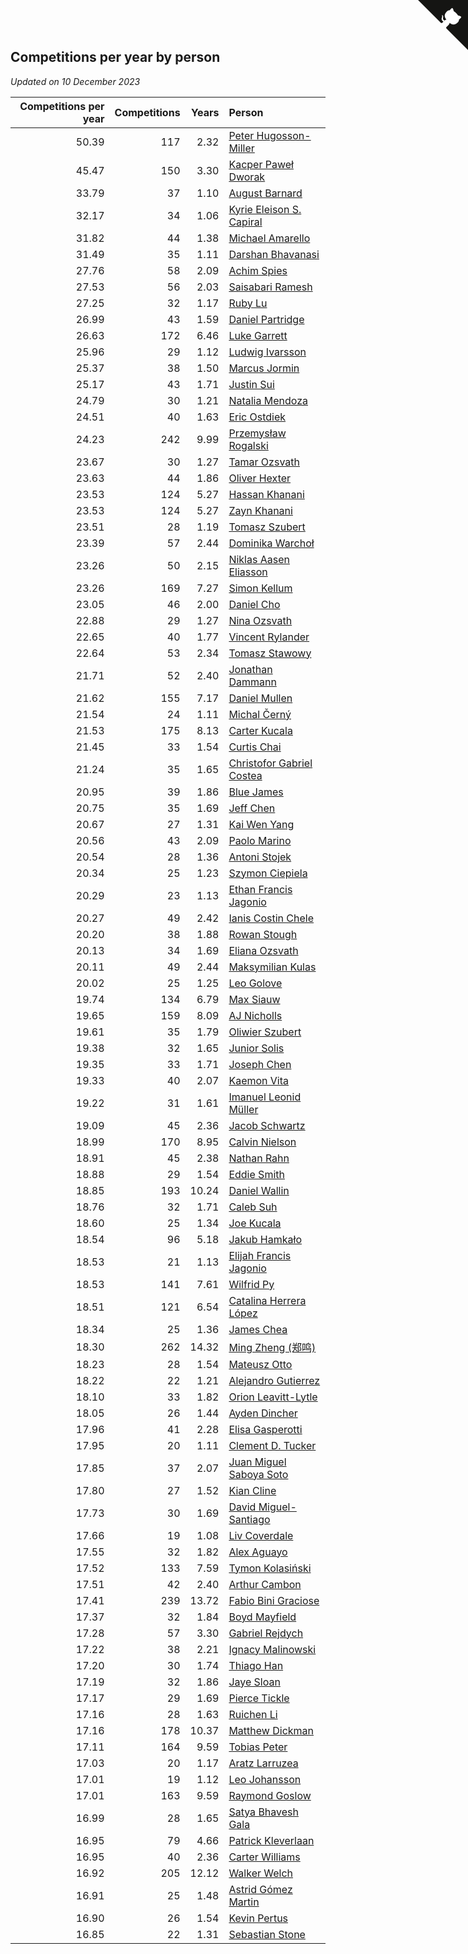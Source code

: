 ## Competitions per year by person

*Updated on 10 December 2023*

| Competitions per year | Competitions | Years | Person |
| ---: | ---: | ---: | :--- |
| 50.39 | 117 | 2.32 | [Peter Hugosson-Miller](https://www.worldcubeassociation.org/persons/2021HUGO01) |
| 45.47 | 150 | 3.30 | [Kacper Paweł Dworak](https://www.worldcubeassociation.org/persons/2020DWOR01) |
| 33.79 | 37 | 1.10 | [August Barnard](https://www.worldcubeassociation.org/persons/2022BARN21) |
| 32.17 | 34 | 1.06 | [Kyrie Eleison S. Capiral](https://www.worldcubeassociation.org/persons/2022CAPI02) |
| 31.82 | 44 | 1.38 | [Michael Amarello](https://www.worldcubeassociation.org/persons/2022AMAR09) |
| 31.49 | 35 | 1.11 | [Darshan Bhavanasi](https://www.worldcubeassociation.org/persons/2022BHAV01) |
| 27.76 | 58 | 2.09 | [Achim Spies](https://www.worldcubeassociation.org/persons/2021SPIE01) |
| 27.53 | 56 | 2.03 | [Saisabari Ramesh](https://www.worldcubeassociation.org/persons/2021RAME01) |
| 27.25 | 32 | 1.17 | [Ruby Lu](https://www.worldcubeassociation.org/persons/2022LURU01) |
| 26.99 | 43 | 1.59 | [Daniel Partridge](https://www.worldcubeassociation.org/persons/2022PART02) |
| 26.63 | 172 | 6.46 | [Luke Garrett](https://www.worldcubeassociation.org/persons/2017GARR05) |
| 25.96 | 29 | 1.12 | [Ludwig Ivarsson](https://www.worldcubeassociation.org/persons/2022IVAR01) |
| 25.37 | 38 | 1.50 | [Marcus Jormin](https://www.worldcubeassociation.org/persons/2022JORM01) |
| 25.17 | 43 | 1.71 | [Justin Sui](https://www.worldcubeassociation.org/persons/2022SUIJ01) |
| 24.79 | 30 | 1.21 | [Natalia Mendoza](https://www.worldcubeassociation.org/persons/2022MEND24) |
| 24.51 | 40 | 1.63 | [Eric Ostdiek](https://www.worldcubeassociation.org/persons/2022OSTD01) |
| 24.23 | 242 | 9.99 | [Przemysław Rogalski](https://www.worldcubeassociation.org/persons/2013ROGA02) |
| 23.67 | 30 | 1.27 | [Tamar Ozsvath](https://www.worldcubeassociation.org/persons/2022OZSV04) |
| 23.63 | 44 | 1.86 | [Oliver Hexter](https://www.worldcubeassociation.org/persons/2022HEXT01) |
| 23.53 | 124 | 5.27 | [Hassan Khanani](https://www.worldcubeassociation.org/persons/2018KHAN26) |
| 23.53 | 124 | 5.27 | [Zayn Khanani](https://www.worldcubeassociation.org/persons/2018KHAN28) |
| 23.51 | 28 | 1.19 | [Tomasz Szubert](https://www.worldcubeassociation.org/persons/2022SZUB02) |
| 23.39 | 57 | 2.44 | [Dominika Warchoł](https://www.worldcubeassociation.org/persons/2021WARC01) |
| 23.26 | 50 | 2.15 | [Niklas Aasen Eliasson](https://www.worldcubeassociation.org/persons/2021ELIA01) |
| 23.26 | 169 | 7.27 | [Simon Kellum](https://www.worldcubeassociation.org/persons/2016KELL12) |
| 23.05 | 46 | 2.00 | [Daniel Cho](https://www.worldcubeassociation.org/persons/2021CHOD01) |
| 22.88 | 29 | 1.27 | [Nina Ozsvath](https://www.worldcubeassociation.org/persons/2022OZSV03) |
| 22.65 | 40 | 1.77 | [Vincent Rylander](https://www.worldcubeassociation.org/persons/2022RYLA01) |
| 22.64 | 53 | 2.34 | [Tomasz Stawowy](https://www.worldcubeassociation.org/persons/2021STAW01) |
| 21.71 | 52 | 2.40 | [Jonathan Dammann](https://www.worldcubeassociation.org/persons/2021DAMM01) |
| 21.62 | 155 | 7.17 | [Daniel Mullen](https://www.worldcubeassociation.org/persons/2016MULL04) |
| 21.54 | 24 | 1.11 | [Michal Černý](https://www.worldcubeassociation.org/persons/2022CERN03) |
| 21.53 | 175 | 8.13 | [Carter Kucala](https://www.worldcubeassociation.org/persons/2015KUCA01) |
| 21.45 | 33 | 1.54 | [Curtis Chai](https://www.worldcubeassociation.org/persons/2022CHAI02) |
| 21.24 | 35 | 1.65 | [Christofor Gabriel Costea](https://www.worldcubeassociation.org/persons/2022COST03) |
| 20.95 | 39 | 1.86 | [Blue James](https://www.worldcubeassociation.org/persons/2022JAME01) |
| 20.75 | 35 | 1.69 | [Jeff Chen](https://www.worldcubeassociation.org/persons/2022CHEN19) |
| 20.67 | 27 | 1.31 | [Kai Wen Yang](https://www.worldcubeassociation.org/persons/2022YANG19) |
| 20.56 | 43 | 2.09 | [Paolo Marino](https://www.worldcubeassociation.org/persons/2021MARI04) |
| 20.54 | 28 | 1.36 | [Antoni Stojek](https://www.worldcubeassociation.org/persons/2022STOJ03) |
| 20.34 | 25 | 1.23 | [Szymon Ciepiela](https://www.worldcubeassociation.org/persons/2022CIEP01) |
| 20.29 | 23 | 1.13 | [Ethan Francis Jagonio](https://www.worldcubeassociation.org/persons/2022JAGO03) |
| 20.27 | 49 | 2.42 | [Ianis Costin Chele](https://www.worldcubeassociation.org/persons/2021CHEL01) |
| 20.20 | 38 | 1.88 | [Rowan Stough](https://www.worldcubeassociation.org/persons/2022STOU01) |
| 20.13 | 34 | 1.69 | [Eliana Ozsvath](https://www.worldcubeassociation.org/persons/2022OZSV01) |
| 20.11 | 49 | 2.44 | [Maksymilian Kulas](https://www.worldcubeassociation.org/persons/2021KULA02) |
| 20.02 | 25 | 1.25 | [Leo Golove](https://www.worldcubeassociation.org/persons/2022GOLO02) |
| 19.74 | 134 | 6.79 | [Max Siauw](https://www.worldcubeassociation.org/persons/2017SIAU02) |
| 19.65 | 159 | 8.09 | [AJ Nicholls](https://www.worldcubeassociation.org/persons/2015NICH04) |
| 19.61 | 35 | 1.79 | [Oliwier Szubert](https://www.worldcubeassociation.org/persons/2022SZUB01) |
| 19.38 | 32 | 1.65 | [Junior Solis](https://www.worldcubeassociation.org/persons/2022SOLI03) |
| 19.35 | 33 | 1.71 | [Joseph Chen](https://www.worldcubeassociation.org/persons/2022CHEN16) |
| 19.33 | 40 | 2.07 | [Kaemon Vita](https://www.worldcubeassociation.org/persons/2021VITA01) |
| 19.22 | 31 | 1.61 | [Imanuel Leonid Müller](https://www.worldcubeassociation.org/persons/2022MULL02) |
| 19.09 | 45 | 2.36 | [Jacob Schwartz](https://www.worldcubeassociation.org/persons/2021SCHW01) |
| 18.99 | 170 | 8.95 | [Calvin Nielson](https://www.worldcubeassociation.org/persons/2014NIEL03) |
| 18.91 | 45 | 2.38 | [Nathan Rahn](https://www.worldcubeassociation.org/persons/2021RAHN01) |
| 18.88 | 29 | 1.54 | [Eddie Smith](https://www.worldcubeassociation.org/persons/2022SMIT20) |
| 18.85 | 193 | 10.24 | [Daniel Wallin](https://www.worldcubeassociation.org/persons/2013WALL03) |
| 18.76 | 32 | 1.71 | [Caleb Suh](https://www.worldcubeassociation.org/persons/2022SUHC01) |
| 18.60 | 25 | 1.34 | [Joe Kucala](https://www.worldcubeassociation.org/persons/2022KUCA01) |
| 18.54 | 96 | 5.18 | [Jakub Hamkało](https://www.worldcubeassociation.org/persons/2018HAMK01) |
| 18.53 | 21 | 1.13 | [Elijah Francis Jagonio](https://www.worldcubeassociation.org/persons/2022JAGO02) |
| 18.53 | 141 | 7.61 | [Wilfrid Py](https://www.worldcubeassociation.org/persons/2016PYWI01) |
| 18.51 | 121 | 6.54 | [Catalina Herrera López](https://www.worldcubeassociation.org/persons/2017LOPE31) |
| 18.34 | 25 | 1.36 | [James Chea](https://www.worldcubeassociation.org/persons/2022CHEA05) |
| 18.30 | 262 | 14.32 | [Ming Zheng (郑鸣)](https://www.worldcubeassociation.org/persons/2009ZHEN11) |
| 18.23 | 28 | 1.54 | [Mateusz Otto](https://www.worldcubeassociation.org/persons/2022OTTO01) |
| 18.22 | 22 | 1.21 | [Alejandro Gutierrez](https://www.worldcubeassociation.org/persons/2022GUTI09) |
| 18.10 | 33 | 1.82 | [Orion Leavitt-Lytle](https://www.worldcubeassociation.org/persons/2022LEAV01) |
| 18.05 | 26 | 1.44 | [Ayden Dincher](https://www.worldcubeassociation.org/persons/2022DINC01) |
| 17.96 | 41 | 2.28 | [Elisa Gasperotti](https://www.worldcubeassociation.org/persons/2021GASP01) |
| 17.95 | 20 | 1.11 | [Clement D. Tucker](https://www.worldcubeassociation.org/persons/2022TUCK09) |
| 17.85 | 37 | 2.07 | [Juan Miguel Saboya Soto](https://www.worldcubeassociation.org/persons/2021SOTO01) |
| 17.80 | 27 | 1.52 | [Kian Cline](https://www.worldcubeassociation.org/persons/2022CLIN01) |
| 17.73 | 30 | 1.69 | [David Miguel-Santiago](https://www.worldcubeassociation.org/persons/2022MIGU02) |
| 17.66 | 19 | 1.08 | [Liv Coverdale](https://www.worldcubeassociation.org/persons/2022COVE02) |
| 17.55 | 32 | 1.82 | [Alex Aguayo](https://www.worldcubeassociation.org/persons/2022AGUA01) |
| 17.52 | 133 | 7.59 | [Tymon Kolasiński](https://www.worldcubeassociation.org/persons/2016KOLA02) |
| 17.51 | 42 | 2.40 | [Arthur Cambon](https://www.worldcubeassociation.org/persons/2021CAMB01) |
| 17.41 | 239 | 13.72 | [Fabio Bini Graciose](https://www.worldcubeassociation.org/persons/2010GRAC02) |
| 17.37 | 32 | 1.84 | [Boyd Mayfield](https://www.worldcubeassociation.org/persons/2022MAYF01) |
| 17.28 | 57 | 3.30 | [Gabriel Rejdych](https://www.worldcubeassociation.org/persons/2020REJD01) |
| 17.22 | 38 | 2.21 | [Ignacy Malinowski](https://www.worldcubeassociation.org/persons/2021MALI02) |
| 17.20 | 30 | 1.74 | [Thiago Han](https://www.worldcubeassociation.org/persons/2022HANT01) |
| 17.19 | 32 | 1.86 | [Jaye Sloan](https://www.worldcubeassociation.org/persons/2022SLOA01) |
| 17.17 | 29 | 1.69 | [Pierce Tickle](https://www.worldcubeassociation.org/persons/2022TICK01) |
| 17.16 | 28 | 1.63 | [Ruichen Li](https://www.worldcubeassociation.org/persons/2022LIRU02) |
| 17.16 | 178 | 10.37 | [Matthew Dickman](https://www.worldcubeassociation.org/persons/2013DICK01) |
| 17.11 | 164 | 9.59 | [Tobias Peter](https://www.worldcubeassociation.org/persons/2014PETE03) |
| 17.03 | 20 | 1.17 | [Aratz Larruzea](https://www.worldcubeassociation.org/persons/2022LARR02) |
| 17.01 | 19 | 1.12 | [Leo Johansson](https://www.worldcubeassociation.org/persons/2022JOHA08) |
| 17.01 | 163 | 9.59 | [Raymond Goslow](https://www.worldcubeassociation.org/persons/2014GOSL01) |
| 16.99 | 28 | 1.65 | [Satya Bhavesh Gala](https://www.worldcubeassociation.org/persons/2022GALA03) |
| 16.95 | 79 | 4.66 | [Patrick Kleverlaan](https://www.worldcubeassociation.org/persons/2019KLEV01) |
| 16.95 | 40 | 2.36 | [Carter Williams](https://www.worldcubeassociation.org/persons/2021WILL06) |
| 16.92 | 205 | 12.12 | [Walker Welch](https://www.worldcubeassociation.org/persons/2011WELC01) |
| 16.91 | 25 | 1.48 | [Astrid Gómez Martin](https://www.worldcubeassociation.org/persons/2022MART26) |
| 16.90 | 26 | 1.54 | [Kevin Pertus](https://www.worldcubeassociation.org/persons/2022PERT01) |
| 16.85 | 22 | 1.31 | [Sebastian Stone](https://www.worldcubeassociation.org/persons/2022STON09) |


<a href="https://github.com/jonatanklosko/wca_statistics" class="github-corner" aria-label="View source on Github"><svg width="80" height="80" viewBox="0 0 250 250" style="fill:#151513; color:#fff; position: absolute; top: 0; border: 0; right: 0;" aria-hidden="true"><path d="M0,0 L115,115 L130,115 L142,142 L250,250 L250,0 Z"></path><path d="M128.3,109.0 C113.8,99.7 119.0,89.6 119.0,89.6 C122.0,82.7 120.5,78.6 120.5,78.6 C119.2,72.0 123.4,76.3 123.4,76.3 C127.3,80.9 125.5,87.3 125.5,87.3 C122.9,97.6 130.6,101.9 134.4,103.2" fill="currentColor" style="transform-origin: 130px 106px;" class="octo-arm"></path><path d="M115.0,115.0 C114.9,115.1 118.7,116.5 119.8,115.4 L133.7,101.6 C136.9,99.2 139.9,98.4 142.2,98.6 C133.8,88.0 127.5,74.4 143.8,58.0 C148.5,53.4 154.0,51.2 159.7,51.0 C160.3,49.4 163.2,43.6 171.4,40.1 C171.4,40.1 176.1,42.5 178.8,56.2 C183.1,58.6 187.2,61.8 190.9,65.4 C194.5,69.0 197.7,73.2 200.1,77.6 C213.8,80.2 216.3,84.9 216.3,84.9 C212.7,93.1 206.9,96.0 205.4,96.6 C205.1,102.4 203.0,107.8 198.3,112.5 C181.9,128.9 168.3,122.5 157.7,114.1 C157.9,116.9 156.7,120.9 152.7,124.9 L141.0,136.5 C139.8,137.7 141.6,141.9 141.8,141.8 Z" fill="currentColor" class="octo-body"></path></svg></a><style>.github-corner:hover .octo-arm{animation:octocat-wave 560ms ease-in-out}@keyframes octocat-wave{0%,100%{transform:rotate(0)}20%,60%{transform:rotate(-25deg)}40%,80%{transform:rotate(10deg)}}@media (max-width:500px){.github-corner:hover .octo-arm{animation:none}.github-corner .octo-arm{animation:octocat-wave 560ms ease-in-out}}</style>
